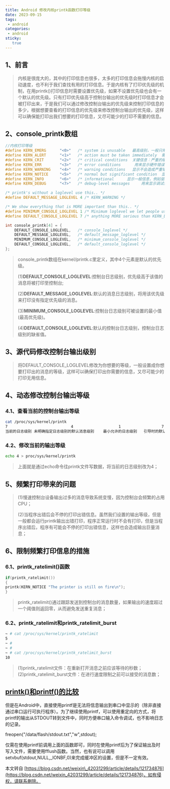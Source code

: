 ```yaml
---
title: Android 修改内核printk函数打印等级
date: 2023-09-15
tags:
 - android
categories: 
 - android
sticky: 
   true
---
```


1、前言
-----------------------------------------------------------------------

> 内核是很庞大的，其中的打印信息也很多，太多的打印信息会拖慢内核的启动速度，也不利于我们查找有用的打印信息。于是内核有了打印优先级的机制，在用printk()打印信息时需要设置优先级，如果不设置优先级也会有一个默认的优先级。只有打印优先级高于控制台输出的优先级时打印信息才会被打印出来，于是我们可以通过修改控制台输出的优先级来控制打印信息的多少，根据想要查看的打印信息的优先级来修改控制台输出的优先级，这样可以确保能打印出我们想要的打印信息，又尽可能少的打印不需要的信息。

2、console\_printk数组
--------------------------------------------------------------------------------------

```c
//内核打印等级
#define	KERN_EMERG		"<0>"	/* system is unusable	最高级别，一般只用来打印崩溃信息*/
#define	KERN_ALERT		"<1>"	/* action must be taken immediately	 需要立即处理的信息*/
#define	KERN_CRIT		"<2>"	/* critical conditions	关键信息：严重的硬件和软件错误	*/
#define	KERN_ERR		"<3>"	/* error conditions		 用来显示硬件错误	*/
#define	KERN_WARNING	"<4>"	/* warning conditions	显示不会造成严重错误的警告信息		*/
#define	KERN_NOTICE		"<5>"	/* normal but significant condition	 显示需要引起注意的信息*/
#define	KERN_INFO		"<6>"	/* informational	　显示一般信息，例如驱动所发现的硬件列表		*/
#define	KERN_DEBUG		"<7>"	/* debug-level messages		用来显示调试信息	*/

/* printk's without a loglevel use this.. */
#define DEFAULT_MESSAGE_LOGLEVEL 4 /* KERN_WARNING */

/* We show everything that is MORE important than this.. */
#define MINIMUM_CONSOLE_LOGLEVEL 1 /* Minimum loglevel we let people use */
#define DEFAULT_CONSOLE_LOGLEVEL 7 /* anything MORE serious than KERN_DEBUG */

int console_printk[4] = {
	DEFAULT_CONSOLE_LOGLEVEL,	/* console_loglevel */
	DEFAULT_MESSAGE_LOGLEVEL,	/* default_message_loglevel */
	MINIMUM_CONSOLE_LOGLEVEL,	/* minimum_console_loglevel */
	DEFAULT_CONSOLE_LOGLEVEL,	/* default_console_loglevel */
};

```

> console\_printk数组在kernel/printk.c里定义，其中4个元素是默认的优先级。  
>
> (1)**DEFAULT\_CONSOLE\_LOGLEVEL**:控制台日志级别，优先级高于该值的消息将被打印至控制台;  
>
> (2)**DEFAULT\_MESSAGE\_LOGLEVEL**:默认的消息日志级别，将用该优先级来打印没有指定优先级的消息。
>
> (3)**MINIMUM\_CONSOLE\_LOGLEVEL**:控制台日志级别可被设置的最小值(最高优先级)。  
>
> (4)**DEFAULT\_CONSOLE\_LOGLEVEL**:默认的控制台日志级别，控制台日志级别的缺省值。

3、源代码修改控制台输出级别
---------------------------------------------------------------------------------

> 将DEFAULT\_CONSOLE\_LOGLEVEL修改为你想要的等级，一般设置成你想要打印出的消息的等级，这样可以确保打印出你需要的信息，又尽可能少的打印无用信息。

4、动态修改控制台输出等级
--------------------------------------------------------------------------------

### 4.1、查看当前的控制台输出等级

```sh
cat /proc/sys/kernel/printk 
7                            4                    1                  7
当前的日志级别	未明确指定日志级别的默认消息级别	最小允许的日志级别	引导时的默认日志级别
```

### 4.2、修改当前的输出等级

```sh
echo 4 > proc/sys/kernel/printk
```

> 上面就是通过echo命令往printk文件写数据，将当前的日志级别改为4；

5、频繁打印带来的问题
------------------------------------------------------------------------------

> (1)慢速控制台设备输出过多的消息导致系统变慢，因为控制台会频繁的占用CPU；  
>
> (2)当程序出错后会不停的打印出错信息。虽然我们设置的输出等级，但是一般都会运行printk输出出错打印，程序正常运行时不会有打印，但是当程序出错后，程序有可能会不停的打印出错信息，这样也会造成输出巨量消息；

6、限制频繁打印信息的措施
--------------------------------------------------------------------------------

### 6.1、printk\_ratelimit()函数

```c
if(printk_ratelimit())
{	
printk(KERN_NOTICE "The printer is still on fire\n");
}
```

> printk\_ratelimit()通过跟踪发送到控制台的消息数量，如果输出的速度超过一个阈值则返回零，从而避免发送重复消息；

### 6.2、printk\_ratelimit和printk\_ratelimit\_burst

```sh
~ # cat /proc/sys/kernel/printk_ratelimit
5
~ # 
~ # 
~ # cat /proc/sys/kernel/printk_ratelimit_burst 
10
```

> (1)printk\_ratelimit文件：在重新打开消息之前应该等待的秒数；  
> (2)printk\_ratelimit\_burst文件：在进行速度限制之前可以接受的消息数；

 

## [printk()和printf()的比较](https://blog.csdn.net/weixin_42031299/article/details/121448380)

但是在Android中，直接使用printf是无法将信息输出到串口中显示的（除非直接通过串口运行可执行程序）。为了继续使用printf，可以使用重定向的方式，将printf的输出从STDOUT转到文件中，同时方便串口输入命令调试，也不影响日志的记录。

freopen("/data/flash/stdout.txt","w",stdout);

仅需在使用printf前调用上面的函数即可，同时在使用printf后为了保证输出及时写入文件，需要使用fflush函数。当然，也有说可以调用 setvbuf(stdout,NULL,_IONBF,0)来完成缓冲区的设置，但是不一定有效。


本文转自 [https://blog.csdn.net/weixin\_42031299/article/details/121734876](https://blog.csdn.net/weixin_42031299/article/details/121734876)，如有侵权，请联系删除。